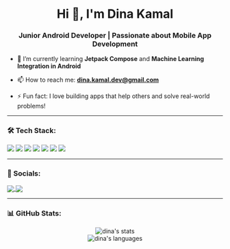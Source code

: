 <h1 align="center">Hi 👋, I'm Dina Kamal</h1>
<h3 align="center">Junior Android Developer | Passionate about Mobile App Development</h3>

- 🌱 I’m currently learning **Jetpack Compose** and **Machine Learning Integration in Android**

- 📫 How to reach me: **dina.kamal.dev@gmail.com**

- ⚡ Fun fact: I love building apps that help others and solve real-world problems!

---

### 🛠️ Tech Stack:
<p align="left">
  <img src="https://img.shields.io/badge/Kotlin-0095D5?style=for-the-badge&logo=kotlin&logoColor=white"/>
  <img src="https://img.shields.io/badge/Java-007396?style=for-the-badge&logo=java&logoColor=white"/>
  <img src="https://img.shields.io/badge/Android-3DDC84?style=for-the-badge&logo=android&logoColor=white"/>
  <img src="https://img.shields.io/badge/Firebase-FFCA28?style=for-the-badge&logo=firebase&logoColor=black"/>
  <img src="https://img.shields.io/badge/Room-00695C?style=for-the-badge&logo=sqlite&logoColor=white"/>
  <img src="https://img.shields.io/badge/Jetpack%20Compose-4285F4?style=for-the-badge&logo=android&logoColor=white"/>
  <img src="https://img.shields.io/badge/GitHub-181717?style=for-the-badge&logo=github&logoColor=white"/>
</p>

---

### 📱 Socials:
<p align="left">
  <a href="https://linkedin.com/in/your-linkedin" target="blank">
    <img align="center" src="https://img.shields.io/badge/LinkedIn-0077B5?style=for-the-badge&logo=linkedin&logoColor=white" />
  </a>
  <a href="mailto:dina.kamal.dev@gmail.com" target="blank">
    <img align="center" src="https://img.shields.io/badge/Gmail-D14836?style=for-the-badge&logo=gmail&logoColor=white" />
  </a>
</p>

---

### 📊 GitHub Stats:
<p align="center">
  <img src="https://github-readme-stats.vercel.app/api?username=DinaKamal&show_icons=true&theme=radical" alt="dina's stats" />
  <br/>
  <img src="https://github-readme-stats.vercel.app/api/top-langs/?username=DinaKamal&layout=compact&theme=radical" alt="dina's languages" />
</p>
